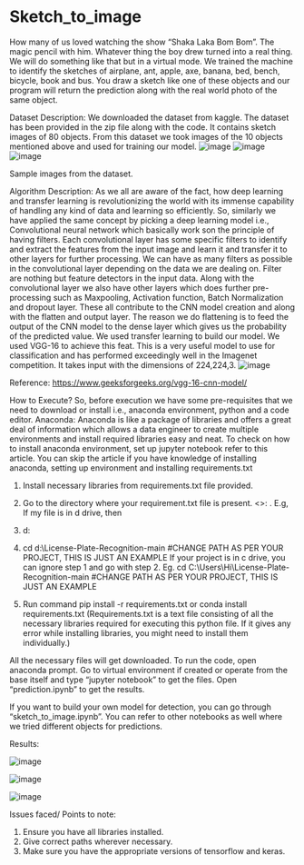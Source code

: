 # Sketch_to_image
How many of us loved watching the show “Shaka Laka Bom Bom”. The magic pencil with him. Whatever thing the boy drew turned into a real thing. We will do something like that but in a virtual mode. We trained the machine to identify the sketches of airplane, ant, apple, axe, banana, bed, bench, bicycle, book and bus. You draw a sketch like one of these objects and our program will return the prediction along with the real world photo of the same object. 

Dataset Description:
We downloaded the dataset from kaggle. The dataset has been provided in the zip file along with the code. It contains sketch images of 80 objects. From this dataset we took images of the 10 objects mentioned above and used for training our model.
![image](https://user-images.githubusercontent.com/88571564/180369547-04ab80f0-d739-4380-9b44-6cfa8c39c3ae.png)
![image](https://user-images.githubusercontent.com/88571564/180369563-4db7a86d-e7c4-4070-9e4c-60961e2ab005.png)
![image](https://user-images.githubusercontent.com/88571564/180369577-135a94b8-23eb-45fe-967e-2a15731f3ff9.png)
 

Sample images from the dataset.


Algorithm Description:
As we all are aware of the fact, how deep learning and transfer learning is revolutionizing the world with its immense capability of handling any kind of data and learning so efficiently. So, similarly we have applied the same concept by picking a deep learning model i.e., Convolutional neural network which basically work son the principle of having filters. Each convolutional layer has some specific filters to identify and extract the features from the input image and learn it and transfer it to other layers for further processing. We can have as many filters as possible in the convolutional layer depending on the data we are dealing on. Filter are nothing but feature detectors in the input data. Along with the convolutional layer we also have other layers which does further pre-processing such as Maxpooling, Activation function, Batch Normalization and dropout layer. These all contribute to the CNN model creation and along with the flatten and output layer. The reason we do flattening is to feed the output of the CNN model to the dense layer which gives us the probability of the predicted value.
We used transfer learning to build our model. We used VGG-16 to achieve this feat. This is a very useful model to use for classification and has performed exceedingly well in the Imagenet competition. It takes input with the dimensions of 224,224,3. 
![image](https://user-images.githubusercontent.com/88571564/180369609-a5272f38-7248-4939-911d-388b26c24fa1.png)
   
Reference: 
https://www.geeksforgeeks.org/vgg-16-cnn-model/

How to Execute?
So, before execution we have some pre-requisites that we need to download or install i.e., anaconda environment, python and a code editor. Anaconda: Anaconda is like a package of libraries and offers a great deal of information which allows a data engineer to create multiple environments and install required libraries easy and neat.
To check on how to install anaconda environment, set up jupyter notebook refer to this article. You can skip the article if you have knowledge of installing anaconda, setting up environment and installing requirements.txt
1.	Install necessary libraries from requirements.txt file provided.
 
2.	Go to the directory where your requirement.txt file is present.
<<directory of your file>>: . E.g, If my file is in d drive, then 
1. d:
2. cd d:\License-Plate-Recognition-main    #CHANGE PATH AS PER YOUR PROJECT, THIS IS JUST AN EXAMPLE
If your project is in c drive, you can ignore step 1 and go with step 2.
Eg. cd C:\Users\Hi\License-Plate-Recognition-main #CHANGE PATH AS PER YOUR PROJECT, THIS IS JUST AN EXAMPLE
 
3.	Run command pip install -r requirements.txt or conda install requirements.txt (Requirements.txt is a text file consisting of all the necessary libraries required for executing this python file. If it gives any error while installing libraries, you might need to install them individually.)
 
All the necessary files will get downloaded. To run the code, open anaconda prompt. Go to virtual environment if created or operate from the base itself and type “jupyter notebook” to get the files. Open “prediction.ipynb” to get the results.
 
 
 If you want to build your own model for detection, you can go through “sketch_to_image.ipynb”. You can refer to other notebooks as well where we tried different objects for predictions.






Results:
 
![image](https://user-images.githubusercontent.com/88571564/180369652-66dadc2f-5b2f-4bc9-9392-1b2be4dae953.png)

![image](https://user-images.githubusercontent.com/88571564/180369682-1f13e935-5494-45f3-bb8b-b188d24bcd07.png)

![image](https://user-images.githubusercontent.com/88571564/180369666-4423d56c-6642-4c20-a7a7-28ebbaf403db.png)


 

 


Issues faced/ Points to note:
1.	Ensure you have all libraries installed.
2.	Give correct paths wherever necessary.
3.	Make sure you have the appropriate versions of tensorflow and keras.

